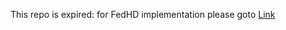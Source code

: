 This repo is expired: for FedHD implementation please goto [Link](https://github.com/QuanlingZhao/FedHD)
